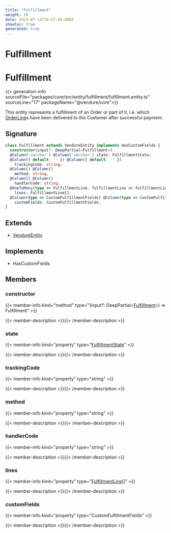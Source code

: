 ```yaml
---
title: "Fulfillment"
weight: 10
date: 2023-07-14T16:57:49.880Z
showtoc: true
generated: true
---
```

<!-- This file was generated from the Vendure source. Do not modify. Instead, re-run the "docs:build" script -->

# Fulfillment
<div class="symbol">


# Fulfillment

{{< generation-info sourceFile="packages/core/src/entity/fulfillment/fulfillment.entity.ts" sourceLine="17" packageName="@vendure/core">}}

This entity represents a fulfillment of an Order or part of it, i.e. which <a href='/typescript-api/entities/order-line#orderline'>OrderLine</a>s have been
delivered to the Customer after successful payment.

## Signature

```TypeScript
class Fulfillment extends VendureEntity implements HasCustomFields {
  constructor(input?: DeepPartial<Fulfillment>)
  @Column('varchar') @Column('varchar') state: FulfillmentState;
  @Column({ default: '' }) @Column({ default: '' })
    trackingCode: string;
  @Column() @Column()
    method: string;
  @Column() @Column()
    handlerCode: string;
  @OneToMany(type => FulfillmentLine, fulfillmentLine => fulfillmentLine.fulfillment) @OneToMany(type => FulfillmentLine, fulfillmentLine => fulfillmentLine.fulfillment)
    lines: FulfillmentLine[];
  @Column(type => CustomFulfillmentFields) @Column(type => CustomFulfillmentFields)
    customFields: CustomFulfillmentFields;
}
```
## Extends

 * <a href='/typescript-api/entities/vendure-entity#vendureentity'>VendureEntity</a>


## Implements

 * HasCustomFields


## Members

### constructor

{{< member-info kind="method" type="(input?: DeepPartial&#60;<a href='/typescript-api/entities/fulfillment#fulfillment'>Fulfillment</a>&#62;) => Fulfillment"  >}}

{{< member-description >}}{{< /member-description >}}

### state

{{< member-info kind="property" type="<a href='/typescript-api/fulfillment/fulfillment-state#fulfillmentstate'>FulfillmentState</a>"  >}}

{{< member-description >}}{{< /member-description >}}

### trackingCode

{{< member-info kind="property" type="string"  >}}

{{< member-description >}}{{< /member-description >}}

### method

{{< member-info kind="property" type="string"  >}}

{{< member-description >}}{{< /member-description >}}

### handlerCode

{{< member-info kind="property" type="string"  >}}

{{< member-description >}}{{< /member-description >}}

### lines

{{< member-info kind="property" type="<a href='/typescript-api/entities/order-line-reference#fulfillmentline'>FulfillmentLine</a>[]"  >}}

{{< member-description >}}{{< /member-description >}}

### customFields

{{< member-info kind="property" type="CustomFulfillmentFields"  >}}

{{< member-description >}}{{< /member-description >}}


</div>
